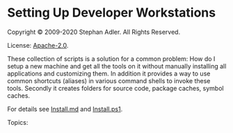 # Setting Up Developer Workstations

Copyright &copy; 2009-2020 Stephan Adler. All Rights Reserved.

License: [Apache-2.0](http://www.apache.org/licenses/LICENSE-2.0).

These collection of scripts is a solution for a common problem: How do I setup a new machine and get all the tools on it without manually installing all applications and customizing them. In addition it provides a way to use common shortcuts (aliases) in various command shells to invoke these tools. Secondly it creates folders for source code, package caches, symbol caches.

For details see [Install.md](install.md) and [Install.ps1](install.ps1).

Topics: 
